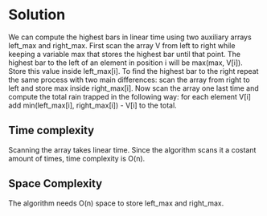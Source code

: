 # Solution

We can compute the highest bars in linear time using two auxiliary arrays left_max and right_max. 
First scan the array V from left to right while keeping a variable max that stores the highest bar until that point.
The highest bar to the left of an element in position i will be max(max, V[i]). Store this value inside left_max[i].
To find the highest bar to the right repeat the same process with two main differences: scan the array from right to left and store max inside right_max[i]. Now scan the array one last time and compute the total rain trapped in the following way: for each element V[i] add min(left_max[i], right_max[i]) - V[i] to the total.

## Time complexity

Scanning the array takes linear time. Since the algorithm scans it a costant amount of times, time complexity is O(n).

## Space Complexity

The algorithm  needs O(n) space to store left_max and right_max. 